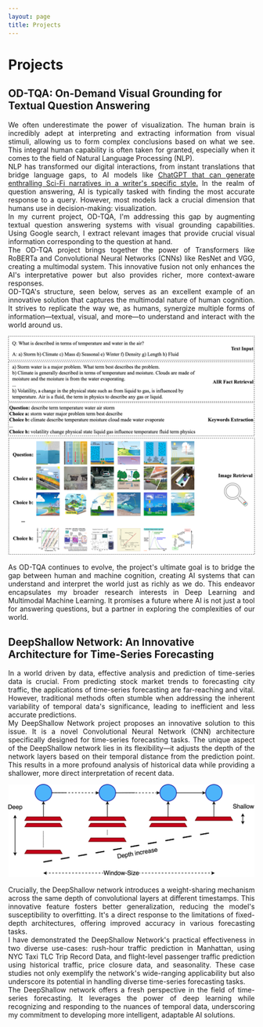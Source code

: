 ```yaml
---
layout: page
title: Projects
---
```


# Projects

## OD-TQA: On-Demand Visual Grounding for Textual Question Answering

<p style='text-align: justify;'>
    We often underestimate the power of visualization. The human brain is incredibly adept at interpreting and extracting information from visual stimuli, allowing us to form complex conclusions based on what we see. This integral human capability is often taken for granted, especially when it comes to the field of Natural Language Processing (NLP).
    <br>
    NLP has transformed our digital interactions, from instant translations that bridge language gaps, to AI models like <a href="https://medium.com/predict/i-prompted-chatgpt-to-write-futurist-science-fiction-stories-the-results-are-underwhelming-49adcb9bf473"> ChatGPT that can generate enthralling Sci-Fi narratives in a writer's specific style.</a> In the realm of question answering, AI is typically tasked with finding the most accurate response to a query. However, most models lack a crucial dimension that humans use in decision-making: visualization.
    <br>
    In my current project, OD-TQA, I'm addressing this gap by augmenting textual question answering systems with visual grounding capabilities. Using Google search, I extract relevant images that provide crucial visual information corresponding to the question at hand.
    <br>
    The OD-TQA project brings together the power of Transformers like RoBERTa and Convolutional Neural Networks (CNNs) like ResNet and VGG, creating a multimodal system. This innovative fusion not only enhances the AI's interpretative power but also provides richer, more context-aware responses.
    <br>
    OD-TQA's structure, seen below, serves as an excellent example of an innovative solution that captures the multimodal nature of human cognition. It strives to replicate the way we, as humans, synergize multiple forms of information—textual, visual, and more—to understand and interact with the world around us.
</p>

![OD-TQA structure](/assets/papers/VTQA_dataset_4.png) 

<p style='text-align: justify;'>
    As OD-TQA continues to evolve, the project's ultimate goal is to bridge the gap between human and machine cognition, creating AI systems that can understand and interpret the world just as richly as we do. This endeavor encapsulates my broader research interests in Deep Learning and Multimodal Machine Learning. It promises a future where AI is not just a tool for answering questions, but a partner in exploring the complexities of our world.
</p>




## DeepShallow Network: An Innovative Architecture for Time-Series Forecasting

<p style='text-align: justify;'>
    In a world driven by data, effective analysis and prediction of time-series data is crucial. From predicting stock market trends to forecasting city traffic, the applications of time-series forecasting are far-reaching and vital. However, traditional methods often stumble when addressing the inherent variability of temporal data's significance, leading to inefficient and less accurate predictions.
    <br>
    My DeepShallow Network project proposes an innovative solution to this issue. It is a novel Convolutional Neural Network (CNN) architecture specifically designed for time-series forecasting tasks. The unique aspect of the DeepShallow network lies in its flexibility—it adjusts the depth of the network layers based on their temporal distance from the prediction point. This results in a more profound analysis of historical data while providing a shallower, more direct interpretation of recent data.
</p>

![DeepShallow Architecture](/assets/papers/DeepShallowFigure.png)

<p style='text-align: justify;'>
    Crucially, the DeepShallow network introduces a weight-sharing mechanism across the same depth of convolutional layers at different timestamps. This innovative feature fosters better generalization, reducing the model's susceptibility to overfitting. It's a direct response to the limitations of fixed-depth architectures, offering improved accuracy in various forecasting tasks.
    <br>
    I have demonstrated the DeepShallow Network's practical effectiveness in two diverse use-cases: rush-hour traffic prediction in Manhattan, using NYC Taxi TLC Trip Record Data, and flight-level passenger traffic prediction using historical traffic, price closure data, and seasonality. These case studies not only exemplify the network's wide-ranging applicability but also underscore its potential in handling diverse time-series forecasting tasks.
    <br>
    The DeepShallow network offers a fresh perspective in the field of time-series forecasting. It leverages the power of deep learning while recognizing and responding to the nuances of temporal data, underscoring my commitment to developing more intelligent, adaptable AI solutions.
</p>




<!-- 
<h1>CURRENT PROJECTS</h1>

<h2>OD-TQA: On Demand Visual Grounding fot Textual Question Answering</h2>
<p style='text-align: justify;'>

    In today's world, we use Natural Language Processing (NLP) in various aspects of our lives, from using Google Translate to communicate with others in unfamiliar places, to using <a href="https://medium.com/predict/i-prompted-chatgpt-to-write-futurist-science-fiction-stories-the-results-are-underwhelming-49adcb9bf473"> ChatGPT to generate Sci-Fi stories in the style of our favorite writers </a>. Another common application of NLP is question answering - a person asks a question, and the machine provides the most accurate response.
    <br>
    My current project aims to enhance the capabilities of textual question answering systems by incorporating visual feedback. As humans, when faced with a problem, we often use our intuitions and visual imagination to guide our decision making. For example, if someone asks, "Who would win in a fight, a lion or a deer?" we can visualize the attributes of each animal, such as the lion's sharp teeth and strong muscles, and use that information to make an informed decision. However, current machine question answering models do not have this ability to visualize and use that information to generate responses.
    <br>
    To bridge this gap, I am using Google search to extract visual information for textual question answering tasks. To further improve the performance of these models, I am also developing a multimodel system that combines transformer models (such as RoBERTa) with CNN models (such as ResNet and VGG). This system has the potential to provide more accurate and informed responses to question answering tasks by leveraging the strengths of both types of models.
</p>

![OD-TQA structure](/assets/papers/VTQA_dataset_4.png) -->





<!-- <h2>Plot Processing - line plot</h2>
<p style='text-align: justify;'> This project focuses on teaching machines how to understand plots. THe process consists of multiple tasks such as understanding plot type, legends, axis, 
</p> -->


<!-- 
<h2>iViSA: An Adaptive Video Streaming Service over ICN</h2>
<p>Research in Information-Centric Networking (ICN) and Named Data Networking (NDN)
has produced many protocol designs and software prototypes, but they need to be
validated and evaluated by real usage on the Internet, which is also critical to
the realization of the ICN/NDN vision in the long run. This paper reports our
preliminary work on deploying a video streaming service on NDN testbed.

By integrating several building blocks developed by the NDN project and the open-source
community, we implement a system in which users can watch videos through adaptive bit-rate
video streaming service over NDN testbed without installing any software. Initial evaluation
shows satisfactory performance and user experience, but also reveals a number of issues to be
solved. This service is publicly available for Internet users. Visit <a href='https://ivisa.named-data.net'>project's website</a> to watch videos completely over NDN!</p>

<hr>

<h1>OLD PROJECTS</h1>

<h2>NameTrie: An Efficient Data Structure for Name-based Packet Forwarders</h2>
<p>Name lookup is an essential function, but a performance bottleneck in both today and future network
architectures. Variable-length and unbounded names rather than fixed length addresses, as well as much
larger and more dynamic forwarding tables, call for a careful re-engineering of lookup structures for fast,
memory-efficient, and scalable packet forwarding. NameTrie is a project that is mainly focused on designing
a new trie-based data structure to store and index forwarding table entries efficiently and to support fast
name lookups and updates. The novelty of NameTrie lies in the optimal design and implementation of a characte
-trie structure. The nodes of NameTrie are stored compactly, improving cache efficiency and speeding up packet
processing.

Its edges are implemented using a hash table, facilitating fast name lookups and updates. Moreover, in
NameTrie project a new scheme is used to encode some control information without consuming additional
memory, called minASCII. Running on conventional commodity hardware and using large-scale real-world
name datasets, our implementation of NameTrie in software achieves significant speedup for name insertions,
lookups, and removals in comparison to existing schemes, for various datasets with a small memory footprint.
</p>

<h2>MUCA: A New Routing Protocol For Large-scale Caching Networks</h2>
<p>While the Internet has far exceeded expectations, it has also stretched initial assumptions, often creating
tussles that challenge its underlying communication model. Users and applications operate in terms of content,
making it increasingly limiting and difficult to conform to IP’s requirement to communicate by discovering and
specifying a location. To carry the Internet into the future, a conceptually simple yet transformational
architectural shift is required, from today’s focus on where — addresses and hosts — to what — the content
that users and applications care about.The Named Data Networking (NDN) project aims to develop a new Internet 
architecture that can capitalize on strengths — and address weaknesses — of the Internet’s current host-based,
point-to-point communication architecture in order to naturally accommodate emerging patterns of communicatio.
By naming data instead of their locations, NDN transforms data into a first-class entity.

The current Internet secures the data container. NDN secures the contents, a design choice that decouples
trust in data from trust in hosts, enabling several radically scalable communication mechanisms such as
automatic caching to optimize bandwidth. The project studies the technical challenges that must be addressed
to validate NDN as a future Internet architecture: routing scalability, fast forwarding, trust models, network
security, content protection and privacy, and fundamental communication theory. The project uses end-to-end
testbed deployments, simulation, and theoretical analysis to evaluate the proposed architecture, and is
developing specifications and prototype implementations of NDN protocols and applications.</p> 
 -->

